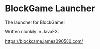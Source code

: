 # BlockGame Launcher

The launcher for BlockGame! 

Written clunkily in JavaFX. 

https://blockgame.james090500.com/